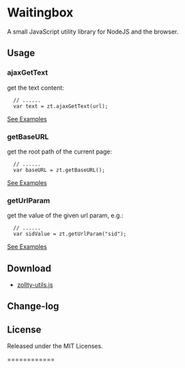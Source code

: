 # Waitingbox

A small JavaScript utility library for NodeJS and the browser.

## Usage

### ajaxGetText

get the text content: 

	  // ......
	  var text = zt.ajaxGetText(url);


[See Examples](http://zollty-org.github.io/zollty-util.js/examples/zt-ajaxGetText-test.html)

### getBaseURL

get the root path of the current page: 

	  // ......
	  var baseURL = zt.getBaseURL();


[See Examples](http://zollty-org.github.io/zollty-util.js/examples/zt-getBaseURL-test.html)

### getUrlParam

get the value of the given url param, e.g.:  

	  // ......
	  var sidValue = zt.getUrlParam("sid");


[See Examples](http://zollty-org.github.io/zollty-util.js/examples/zt-getUrlParam-test.html)

##	Download

* [zollty-utils.js](https://raw.github.com/zollty-org/zollty-util.js/master/dist/1.0.0/zollty-utils.js) 


## Change-log


## License

Released under the MIT Licenses.

============
